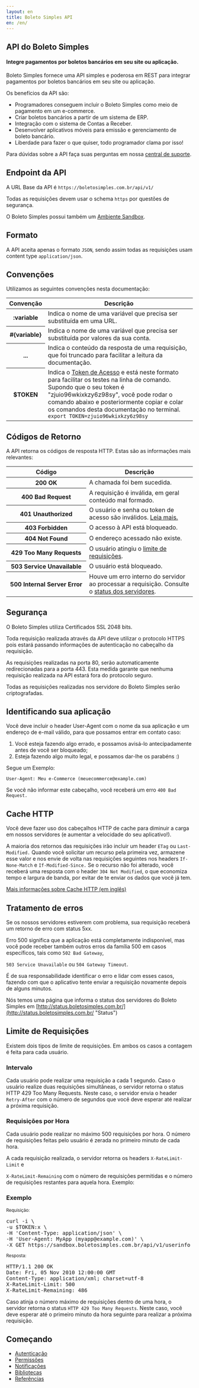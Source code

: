 ```yaml
---
layout: en
title: Boleto Simples API
en: /en/
---
```


## API do Boleto Simples

#### Integre pagamentos por boletos bancários em seu site ou aplicação.


Boleto Simples fornece uma API simples e poderosa em REST para
integrar pagamentos por boletos bancários em seu site ou aplicação.

Os benefícios da API são:

*   Programadores conseguem incluir o Boleto Simples como meio de pagamento em um e-commerce.
*   Criar boletos bancários a partir de um sistema de ERP.
*   Integração com o sistema de Contas a Receber.
*   Desenvolver aplicativos móveis para emissão e gerenciamento de boleto bancário.
*   Liberdade para fazer o que quiser, todo programador clama por isso!

Para dúvidas sobre a API faça suas perguntas em nossa [central de suporte](http://suporte.boletosimples.com.br).

## Endpoint da API

A URL Base da API é `https://boletosimples.com.br/api/v1/`

Todas as requisições devem usar o schema `https` por questões de segurança.

O Boleto Simples possui também um [Ambiente Sandbox](/sandbox).

## Formato

A API aceita apenas o formato `JSON`, sendo assim todas as requisições usam content type `application/json`.

## Convenções

Utilizamos as seguintes convenções nesta documentação:

<table class='table table-bordered'>
  <thead>
    <tr>
      <th>Convenção</th>
      <th>Descrição</th>
    </tr>
  </thead>
  <tbody>
    <tr>
      <th>:variable</th>
      <td>Indica o nome de uma variável que precisa ser substituída em uma URL.</td>
    </tr>
    <tr>
      <th>#{variable}</th>
      <td>Indica o nome de uma variável que precisa ser substituída por valores da sua conta.</td>
    </tr>
    <tr>
      <th>...</th>
      <td>Indica o conteúdo da resposta de uma requisição, que foi truncado para facilitar a leitura da documentação.</td>
    </tr>
    <tr>
      <th>$TOKEN</th>
      <td>
        Indica o <a href="/authentication/token">Token de Acesso</a> e está neste formato para facilitar os testes na linha de comando. Supondo que o seu token é "zjuio96wkixkzy6z98sy", você pode rodar o comando abaixo e posteriormente copiar e colar os comandos desta documentação no terminal.
        <br/>
        <code>export TOKEN=zjuio96wkixkzy6z98sy</code>
      </td>
    </tr>
  </tbody>
</table>

## Códigos de Retorno

A API retorna os códigos de resposta HTTP. Estas são as informações mais relevantes:

<table class='table table-bordered'>
  <thead>
    <tr>
      <th width="200px">Código</th>
      <th>Descrição</th>
    </tr>
  </thead>
  <tbody>
    <tr>
      <th>200 OK</th>
      <td>A chamada foi bem sucedida.</td>
    </tr>
    <tr>
      <th>400 Bad Request</th>
      <td>A requisição é inválida, em geral conteúdo mal formado.</td>
    </tr>
    <tr>
      <th>401 Unauthorized</th>
      <td>O usuário e senha ou token de acesso são inválidos. <a href="/authentication">Leia mais.</a></td>
    </tr>
    <tr>
      <th>403 Forbidden</th>
      <td>O acesso à API está bloqueado.</td>
    </tr>
    <tr>
      <th>404 Not Found</th>
      <td>O endereço acessado não existe.</td>
    </tr>
    <tr>
      <th>429 Too Many Requests</th>
      <td>O usuário atingiu o <a href="#limite-de-requisies">limite de requisições</a>.</td>
    </tr>
    <tr>
      <th>503 Service Unavailable</th>
      <td>O usuário está bloqueado.</td>
    </tr>
    <tr>
      <th>500 Internal Server Error</th>
      <td>Houve um erro interno do servidor ao processar a requisição. Consulte o <a href="http://status.boletosimples.com.br">status dos servidores</a>.</td>
    </tr>
  </tbody>
</table>

## Segurança

O Boleto Simples utiliza Certificados SSL 2048 bits.

Toda requisição realizada através da API deve utilizar o protocolo
HTTPS pois estará passando informações de autenticação no cabeçalho da requisição.

As requisições realizadas na porta 80, serão automaticamente
redirecionadas para a porta 443. Esta medida garante que nenhuma
requisição realizada na API estará fora do protocolo seguro.

Todas as requisições realizadas nos servidore do Boleto Simples serão criptografadas.

## Identificando sua aplicação

Você deve incluir o header User-Agent com o nome da sua aplicação
e um endereço de e-mail válido, para que possamos entrar em contato caso:

1.  Você esteja fazendo algo errado, e possamos avisá-lo antecipadamente antes de você ser bloqueado;
2.  Esteja fazendo algo muito legal, e possamos dar-lhe os parabéns :)

Segue um Exemplo:

   `User-Agent: Meu e-Commerce (meuecommerce@example.com)`

Se você não informar este cabeçalho, você receberá um erro `400 Bad Request.`

## Cache HTTP

Você deve fazer uso dos cabeçalhos HTTP de cache para diminuir a
carga em nossos servidores (e aumentar a velocidade do seu aplicativo!).

A maioria dos retornos das requisições irão incluir um header `ETag`
ou `Last-Modified.` Quando você solicitar um recurso pela primeira vez,
armazene esse valor e nos envie de volta nas requisições seguintes
nos headers `If-None-Match` e `If-Modified-Since.` Se o recurso não
foi alterado, você receberá uma resposta com o header `304 Not Modified`,
o que  economiza tempo e largura de banda, por
evitar de te enviar os dados que você já tem.

[Mais informações sobre Cache HTTP (em inglês)](http://www.mnot.net/cache_docs/)


## Tratamento de erros

Se os nossos servidores estiverem com problema, sua requisição receberá um retorno de erro com status 5xx.

Erro 500 significa que a aplicação está completamente indisponível,
mas você pode receber também outros erros
da família 500 em casos específicos, tais como `502 Bad Gateway`,

`503 Service Unavailable` ou `504 Gateway
Timeout`.

É de sua responsabilidade identificar o erro e lidar com esses
casos, fazendo com que o aplicativo tente enviar
a requisição novamente depois de alguns minutos.

Nós temos uma página que informa o status dos servidores do Boleto Simples em
[http://status.boletosimples.com.br/](http://status.boletosimples.com.br/ "Status")


## Limite de Requisições

Existem dois tipos de limite de requisições. Em ambos os casos a
contagem é feita para cada usuário.

### Intervalo

Cada usuário pode realizar uma requisição a cada 1 segundo. Caso
o usuário realize duas requisições simultâneas, o servidor
retorna o status HTTP 429 Too Many Requests. Neste caso, o
servidor envia o header `Retry-After` com o número de
segundos que você deve esperar até realizar a próxima requisição.

### Requisições por Hora

Cada usuário pode realizar no máximo 500 requisições por hora.
O número de requisições feitas pelo usuário é
zerada no primeiro minuto de cada hora.

A cada requisição realizada, o servidor retorna os headers
`X-RateLimit-Limit` e

`X-RateLimit-Remaining` com o
número de requisições permitidas e o número de requisições
restantes para aquela hora. Exemplo:

### Exemplo

<small>Requisição:</small>

<pre class="bash">
curl -i \
-u $TOKEN:x \
-H 'Content-Type: application/json' \
-H 'User-Agent: MyApp (myapp@example.com)' \
-X GET https://sandbox.boletosimples.com.br/api/v1/userinfo
</pre>

<small>Resposta:</small>

<pre class="bash">
HTTP/1.1 200 OK
Date: Fri, 05 Nov 2010 12:00:00 GMT
Content-Type: application/xml; charset=utf-8
X-RateLimit-Limit: 500
X-RateLimit-Remaining: 486
</pre>

Caso atinja o número máximo de requisições dentro de uma hora,
o servidor retorna o status
`HTTP 429 Too Many Requests`.
Neste caso, você deve esperar até o primeiro minuto da hora
seguinte para realizar a próxima requisição.


## Começando

*   [Autenticação](/authentication "Autenticação")
*   [Permissões](/permissions "Permissões")
*   [Notificações](/notifications "Notificações")
*   [Bibliotecas](/libraries "Bibliotecas")
*   [Referências](/reference "Referências")
